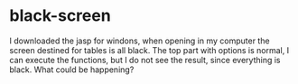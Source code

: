 # black-screen
 I downloaded the jasp for windons, when opening in my computer the screen destined for tables is all black. The top part with options is normal, I can execute the functions, but I do not see the result, since everything is black. What could be happening?
